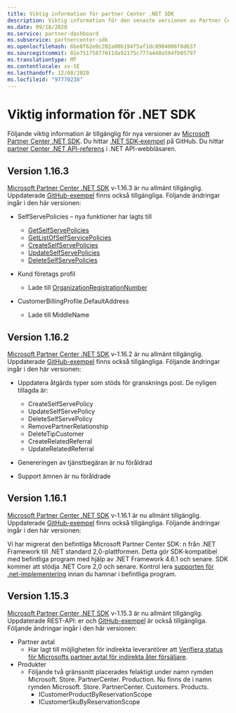 ```yaml
---
title: Viktig information för partner Center .NET SDK
description: Viktig information för den senaste versionen av Partner Center .NET SDK.
ms.date: 09/18/2020
ms.service: partner-dashboard
ms.subservice: partnercenter-sdk
ms.openlocfilehash: 6be8f62e0c202a00b194f5af1dc8904006f8d637
ms.sourcegitcommit: 01e75175077611da92175c777a440a594fb05797
ms.translationtype: MT
ms.contentlocale: sv-SE
ms.lasthandoff: 12/08/2020
ms.locfileid: "97770238"
---
```

# <a name="net-sdk-release-notes"></a>Viktig information för .NET SDK

Följande viktig information är tillgänglig för nya versioner av [Microsoft Partner Center .NET SDK](https://www.nuget.org/packages/Microsoft.Store.PartnerCenter). Du hittar [.NET SDK-exempel](https://github.com/Microsoft/Partner-Center-DotNet-Samples) på GitHub. Du hittar [partner Center .NET API-referens](/dotnet/api/?view=partnercenter-dotnet-latest&preserve-view=true) i .NET API-webbläsaren.

## <a name="version-1163"></a>Version 1.16.3

[Microsoft Partner Center .NET SDK](https://www.nuget.org/packages/Microsoft.Store.PartnerCenter/1.16.3) v-1.16.3 är nu allmänt tillgänglig. Uppdaterade [GitHub-exempel](https://github.com/Microsoft/Partner-Center-DotNet-Samples) finns också tillgängliga. Följande ändringar ingår i den här versionen:

* SelfServePolicies – nya funktioner har lagts till
  * [GetSelfServePolicies](get-a-self-serve-policy-by-id.md)
  * [GetListOfSelfServicePolicies](get-a-list-of-self-serve-policies.md)
  * [CreateSelfServePolicies](create-a-self-serve-policy.md)
  * [UpdateSelfServePolicies](update-a-self-serve-policy.md)
  * [DeleteSelfServePolicies](delete-a-self-serve-policy.md)

* Kund företags profil
  * Lade till [OrganizationRegistrationNumber](create-a-customer.md)

* CustomerBillingProfile.DefaultAddress
  * Lade till MiddleName

## <a name="version-1162"></a>Version 1.16.2

[Microsoft Partner Center .NET SDK](https://www.nuget.org/packages/Microsoft.Store.PartnerCenter/1.16.2) v-1.16.2 är nu allmänt tillgänglig. Uppdaterade [GitHub-exempel](https://github.com/Microsoft/Partner-Center-DotNet-Samples) finns också tillgängliga. Följande ändringar ingår i den här versionen:

* Uppdatera åtgärds typer som stöds för gransknings post. De nyligen tillagda är:
  * CreateSelfServePolicy
  * UpdateSelfServePolicy
  * DeleteSelfServePolicy
  * RemovePartnerRelationship
  * DeleteTipCustomer
  * CreateRelatedReferral
  * UpdateRelatedReferral

* Genereringen av tjänstbegäran är nu föråldrad
* Support ämnen är nu föråldrade


## <a name="version-1161"></a>Version 1.16.1

[Microsoft Partner Center .NET SDK](https://www.nuget.org/packages/Microsoft.Store.PartnerCenter/1.16.1) v-1.16.1 är nu allmänt tillgänglig. Uppdaterade [GitHub-exempel](https://github.com/Microsoft/Partner-Center-DotNet-Samples) finns också tillgängliga. Följande ändringar ingår i den här versionen:

Vi har migrerat den befintliga Microsoft Partner Center SDK: n från .NET Framework till .NET standard 2,0-plattformen. Detta gör SDK-kompatibel med befintliga program med hjälp av .NET Framework 4.6.1 och senare. SDK kommer att stödja .NET Core 2,0 och senare. Kontrol lera [supporten för .net-implementering](/dotnet/standard/net-standard) innan du hamnar i befintliga program.   


## <a name="version-1153"></a>Version 1.15.3
[Microsoft Partner Center .NET SDK](https://www.nuget.org/packages/Microsoft.Store.PartnerCenter/1.15.3) v-1.15.3 är nu allmänt tillgänglig. Uppdaterade REST-API: er och [GitHub-exempel](https://github.com/Microsoft/Partner-Center-DotNet-Samples) är också tillgängliga. Följande ändringar ingår i den här versionen:

* Partner avtal
  * Har lagt till möjligheten för indirekta leverantörer att [Verifiera status för Microsofts partner avtal för indirekta åter försäljare](verify-indirect-reseller-mpa-status.md).
* Produkter
  * Följande två gränssnitt placerades felaktigt under namn rymden Microsoft. Store. PartnerCenter. Production. Nu finns de i namn rymden Microsoft. Store. PartnerCenter. Customers. Products.
    * ICustomerProductByReservationScope
    * ICustomerSkuByReservationScope
